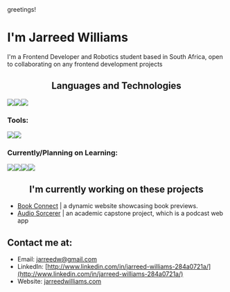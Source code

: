 <div>
  greetings!
  <h1>I'm Jarreed Williams</h1>
</div>

<p>I'm a Frontend Developer and Robotics student based in South Africa, open to collaborating on any frontend development projects</p>

<h2 align="center"> 
Languages and Technologies
</h2>

<img src="https://img.shields.io/badge/HTML5-E34F26?style=for-the-badge&logo=html5&logoColor=white" /><img src="https://img.shields.io/badge/CSS3-1572B6?style=for-the-badge&logo=css3&logoColor=white" /><img src="https://img.shields.io/badge/JavaScript-323330?style=for-the-badge&logo=javascript&logoColor=F7DF1E" />

<h3>Tools:</h3>

<img src="https://img.shields.io/badge/VSCode-0078D4?style=for-the-badge&logo=visual%20studio%20code&logoColor=white" /><img src="https://img.shields.io/badge/Figma-F24E1E?style=for-the-badge&logo=figma&logoColor=white" />

<h3>Currently/Planning on Learning:</h3>

<img src="https://img.shields.io/badge/React-20232A?style=for-the-badge&logo=react&logoColor=61DAFB" /><img src="https://img.shields.io/badge/Sass-CC6699?style=for-the-badge&logo=sass&logoColor=white" /><img src="https://img.shields.io/badge/Python-FFD43B?style=for-the-badge&logo=python&logoColor=blue" /><img src="https://img.shields.io/badge/TypeScript-007ACC?style=for-the-badge&logo=typescript&logoColor=white" />

<h2 align="center"> 
I'm currently working on these projects
</h2>

- [Book Connect](https://github.com/jarreedd/JARWIL102_FTC2301_ftcNwabisaGroup_JarreedWilliams_IWA19.git) | a dynamic website showcasing book previews.
- [Audio Sorcerer](https://github.com/jarreedd/JARWIL102_FTC2301_ftcNwabisaGroup_JarreedWilliams_DWA18.git) | an academic capstone project, which is a podcast web app 
<h2>
Contact me at:
</h2>

- Email: [jarreedw@gmail.com](mailto:jarreedw@gmail.com)
- LinkedIn: [http://www.linkedin.com/in/jarreed-williams-284a0721a/](http://www.linkedin.com/in/jarreed-williams-284a0721a/)
- Website: [jarreedwilliams.com](https://jarreedwilliams.netlify.app/)

